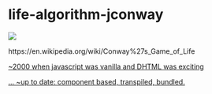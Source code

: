 # life-algorithm-jconway

![](https://upload.wikimedia.org/wikipedia/commons/e/e5/Gospers_glider_gun.gif)

<p>https://en.wikipedia.org/wiki/Conway%27s_Game_of_Life</p>

<a href='https://practicalcoder.com/life.html'>~2000 when javascript was vanilla and DHTML was exciting</a>

<a href='https://practicalcoder.com/life-algorithm-jconway/react-bundle/'>... ~up to date: component based, transpiled, bundled.</a>

